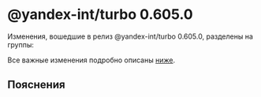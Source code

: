 # @yandex-int/turbo 0.605.0

<!-- ЧЕЛОВЕЧЕСКОЕ ВСТУПЛЕНИЕ -->

Изменения, вошедшие в релиз @yandex-int/turbo 0.605.0, разделены на группы:

Все важные изменения подробно описаны [ниже](#Пояснения).

## Пояснения

